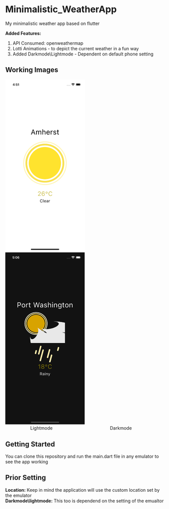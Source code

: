 # Minimalistic_WeatherApp

My minimalistic weather app based on flutter  
  
**Added Features:**  
1. API Consumed: openweathermap  
2. Lotti Animations - to depict the current weather in a fun way  
3. Added Darkmode\Lightmode - Dependent on default phone setting

## Working Images
<img src='lib/images/w2.png' width="250"/> &nbsp;&nbsp;&nbsp; <img src='lib/images/w1.png' width="250"/>  
&nbsp;&nbsp;&nbsp;&nbsp;&nbsp;&nbsp;&nbsp;&nbsp;&nbsp;&nbsp;&nbsp;&nbsp;&nbsp;&nbsp;&nbsp;&nbsp;&nbsp;&nbsp;&nbsp;&nbsp;Lightmode &nbsp;&nbsp;&nbsp;&nbsp;&nbsp;&nbsp;&nbsp;&nbsp;&nbsp;&nbsp;&nbsp;&nbsp;&nbsp;&nbsp;&nbsp;&nbsp;&nbsp;&nbsp;&nbsp;&nbsp;&nbsp;&nbsp;&nbsp;&nbsp;&nbsp;&nbsp;&nbsp;&nbsp;&nbsp;&nbsp;&nbsp;&nbsp;&nbsp;&nbsp;&nbsp;&nbsp;&nbsp;&nbsp;&nbsp;&nbsp;&nbsp;&nbsp;&nbsp;&nbsp;&nbsp;Darkmode  
## Getting Started

You can clone this repository and run the main.dart file in any emulator to see the app working

## Prior Setting
**Location:** Keep in mind the application will use the custom location set by the emulator  
**Darkmode\lightmode:** This too is dependend on the setting of the emualtor
